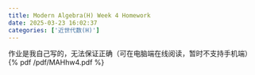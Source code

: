 ```yaml
---
title: Modern Algebra(H) Week 4 Homework
date: 2025-03-23 16:02:37
categories: ['近世代数(H)']
---
```

作业是我自己写的，无法保证正确（可在电脑端在线阅读，暂时不支持手机端）
{% pdf /pdf/MAHhw4.pdf %}